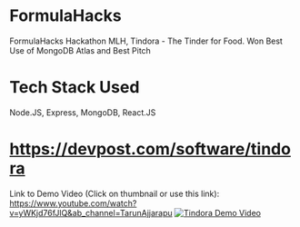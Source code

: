 # FormulaHacks
FormulaHacks Hackathon MLH, Tindora - The Tinder for Food.
Won Best Use of MongoDB Atlas and Best Pitch

# Tech Stack Used
Node.JS, Express, MongoDB, React.JS

# https://devpost.com/software/tindora

Link to Demo Video (Click on thumbnail or use this link): https://www.youtube.com/watch?v=yWKjd76fJlQ&ab_channel=TarunAjjarapu
[![Tindora Demo Video](https://img.youtube.com/vi/yWKjd76fJlQ/0.jpg)](https://www.youtube.com/watch?v=yWKjd76fJlQ&ab_channel=TarunAjjarapu)
